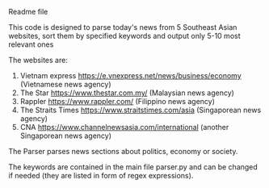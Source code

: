 Readme file

This code is designed to parse today's news from 5 Southeast Asian websites, sort them by specified keywords and output only 5-10 most relevant ones

The websites are:

  1) Vietnam express https://e.vnexpress.net/news/business/economy (Vietnamese news agency)
  2) The Star https://www.thestar.com.my/ (Malaysian news agency)
  3) Rappler https://www.rappler.com/ (Filippino news agency)
  4) The Straits Times https://www.straitstimes.com/asia (Singaporean news agency)
  5) CNA https://www.channelnewsasia.com/international (another Singaporean news agency)

The Parser parses news sections about politics, economy or society.

The keywords are contained in the main file parser.py and can be changed if needed (they are listed in form of regex expressions).
